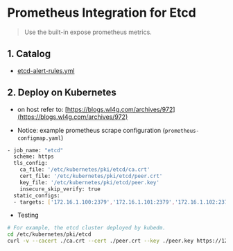 # Prometheus Integration for Etcd

> Use the built-in expose prometheus metrics.

## 1. Catalog

- [etcd-alert-rules.yml](etcd-alert-rules.yml)

## 2. Deploy on Kubernetes

- on host refer to: [https://blogs.wl4g.com/archives/972](https://blogs.wl4g.com/archives/972)

- Notice: example prometheus scrape configuration (`prometheus-configmap.yaml`)

```bash
- job_name: "etcd"
  scheme: https
  tls_config:
    ca_file: '/etc/kubernetes/pki/etcd/ca.crt'
    cert_file: '/etc/kubernetes/pki/etcd/peer.crt'
    key_file: '/etc/kubernetes/pki/etcd/peer.key'
    insecure_skip_verify: true
  static_configs:
  - targets: ['172.16.1.100:2379','172.16.1.101:2379','172.16.1.102:2379']
```

- Testing

```bash
# For example, the etcd cluster deployed by kubedm.
cd /etc/kubernetes/pki/etcd
curl -v --cacert ./ca.crt --cert ./peer.crt --key ./peer.key https://127.0.0.1:2379/metrics
```
